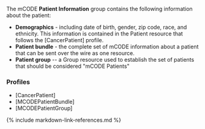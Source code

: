 The mCODE **Patient Information** group contains the following information about the patient:

* **Demographics** - including date of birth, gender, zip code, race, and ethnicity. This information is contained in the Patient resource that follows the [CancerPatient] profile.
* **Patient bundle** - the complete set of mCODE information about a patient that can be sent over the wire as one resource.
* **Patient group** -- a Group resource used to establish the set of patients that should be considered "mCODE Patients"

### Profiles

* [CancerPatient]
* [MCODEPatientBundle]
* [MCODEPatientGroup]

{% include markdown-link-references.md %}
